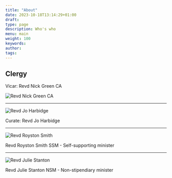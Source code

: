 ```yaml
---
title: "About"
date: 2023-10-18T13:14:29+01:00
draft: 
type: page
description: Who's who
menu: main
weight: 100
keywords:
author: 
tags: 
---
```


## Clergy


Vicar: Revd Nick Green CA

![Revd Nick Green CA](/img/revdnickgreen.jpg)

---

![Revd Jo Harbidge](/img/revdjo.jpg)

Curate: Revd Jo Harbidge

---

![Revd Royston Smith](/img/revdroystonsmith.jpg)

Revd Royston Smith
SSM - Self-supporting minister

---

![Revd Julie Stanton](/img/revdjuliestanton.jpg)

Revd Julie Stanton
NSM - Non-stipendiary minister


